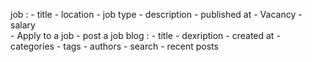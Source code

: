 job : 
    - title 
    - location
    - job type 
    - description 
    - published at 
    - Vacancy 
    - salary  
    - Apply to a job 
    - post a job 
blog : 
    - title 
    - dexription 
    - created at 
    - categories 
    - tags 
    - authors 
    - search 
    - recent posts 